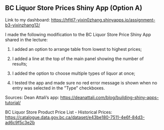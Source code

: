 ## BC Liquor Store Prices Shiny App (Option A)

Link to my dashboard: https://hfjtl7-yixin0zhang.shinyapps.io/assignment-b3-yixinzhang12/

I made the following modification to the BC Liquor Store Price Shiny App shared in the lecture:

1. I added an option to arrange table from lowest to highest prices;

2. I added a line at the top of the main panel showing the number of results; 

3. I added the option to choose multiple types of liquor at once;

4. I tested the app and made sure no red error message is shown when no entry was selected in the "Type" checkboxes. 

Sources: 
Dean Attali’s app: https://deanattali.com/blog/building-shiny-apps-tutorial/

BC Liquor Store Product Price List - Historical Prices: https://catalogue.data.gov.bc.ca/dataset/e43be180-7511-4e6f-84d3-ad6c9f5c3e2b
